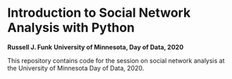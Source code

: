 # Introduction to Social Network Analysis with Python
__Russell J. Funk__
__University of Minnesota, Day of Data, 2020__

This repository contains code for the session on social network analysis at the University of Minnesota Day of Data, 2020.
